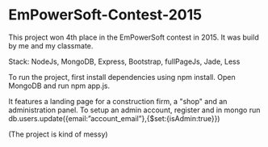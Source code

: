 # EmPowerSoft-Contest-2015

This project won 4th place in the EmPowerSoft contest in 2015. It was build by me and my classmate.

Stack: NodeJs, MongoDB, Express, Bootstrap, fullPageJs, Jade, Less

To run the project, first install dependencies using npm install. Open MongoDB and run npm app.js.

It features a landing page for a construction firm, a "shop" and an administration panel. To setup an admin account, register and in mongo run db.users.update({email:”account_email”},{$set:{isAdmin:true}})

(The project is kind of messy)

